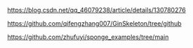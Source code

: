 https://blog.csdn.net/qq_46079238/article/details/130780276

https://github.com/qifengzhang007/GinSkeleton/tree/github

https://github.com/zhufuyi/sponge_examples/tree/main